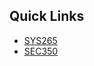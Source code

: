 ## Quick Links
- [SYS265](https://github.com/charlottecroce/ChamplainTechJournals/tree/main/sysadmin-ii-sys265)
- [SEC350](https://github.com/charlottecroce/ChamplainTechJournals/tree/main/net-sec-controls-sec350)
